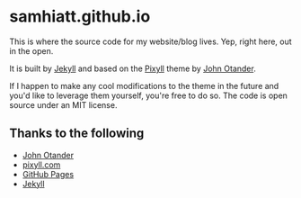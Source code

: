 # samhiatt.github.io

This is where the source code for my website/blog lives. Yep, right here, out in the open.  

It is built by [Jekyll](http://jekyllrb.com) and based on the [Pixyll](http://www.pixyll.com) theme by [John Otander](http://johnotander.com/).

If I happen to make any cool modifications to the theme in the future and you'd like to leverage them yourself, you're free to do so. The code is open source under an MIT license.

## Thanks to the following
* [John Otander](http://johnotander.com/)
* [pixyll.com](http://www.pixyll.com)
* [GitHub Pages](https://pages.github.com)
* [Jekyll](http://jekyllrb.com)
